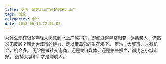 ```yaml
---
title: 罗浩：留在北上广还是逃离北上广
tags: 创业
categories: 创业
date: 2018-06-16 22:53:03
---
```


为什么现在很多年轻人愿意到北上广深打拼，即使过得异常艰苦，远离亲人，仍然义无反顾？因为大城市的魅力，足以覆盖它的生存艰辛。 
罗浩：大城市，才有机会，机会多。
无论是做社交电商，还是做自媒体，还是拍些照片，都比在小城市好。
选择大城市，才是聪明人。